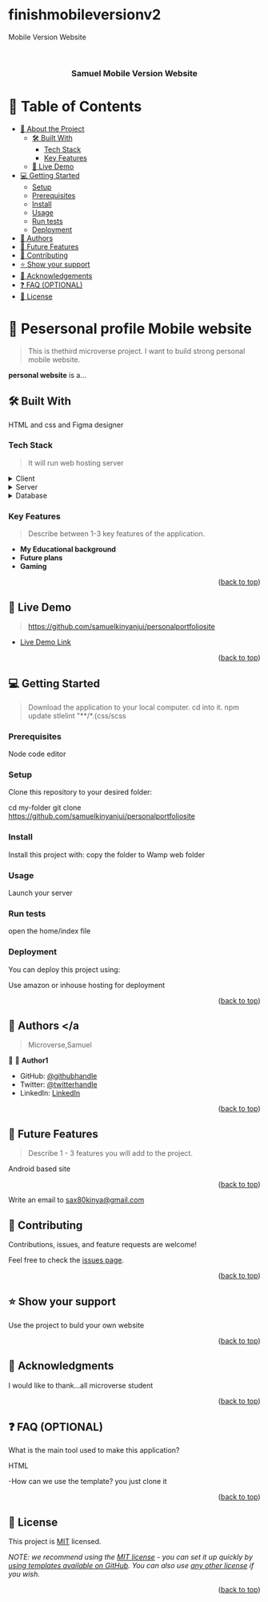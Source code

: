 # finishmobileversionv2
<a name="readme-top"> Mobile Version Website</a>

<div align="center">

 
  <br/>

  <h3><b>Samuel Mobile Version Website</b></h3>

</div>


<!-- TABLE OF CONTENTS -->

# 📗 Table of Contents

- [📖 About the Project](#about-project)
  - [🛠 Built With](#built-with)
    - [Tech Stack](#tech-stack)
    - [Key Features](#key-features)
  - [🚀 Live Demo](#live-demo)
- [💻 Getting Started](#getting-started)
  - [Setup](#setup)
  - [Prerequisites](#prerequisites)
  - [Install](#install)
  - [Usage](#usage)
  - [Run tests](#run-tests)
  - [Deployment](#deployment)
- [👥 Authors](#authors)
- [🔭 Future Features](#future-features)
- [🤝 Contributing](#contributing)
- [⭐️ Show your support](#support)
- [🙏 Acknowledgements](#acknowledgements)
- [❓ FAQ (OPTIONAL)](#faq)
- [📝 License](#license)

<!-- PROJECT DESCRIPTION -->

# 📖 Pesersonal profile Mobile website <a name="about-project"></a>

> This is thethird microverse project. I want to build strong personal mobile website.

**personal website** is a...

## 🛠 Built With <a name="built-with"></a>
HTML and css and Figma designer
### Tech Stack <a name="tech-stack"></a>

> It will run web hosting server 

<details>
  <summary>Client</summary>
  <ul>
    <li><a href="https://reactjs.org/">Any web broweser/mostly mozila/firefox</a></li>
  </ul>
</details>

<details>
  <summary>Server</summary>
  <ul>
    <li><a href="https://expressjs.com/">Express.js</a></li>
  </ul>
</details>

<details>
<summary>Database</summary>
  <ul>
    <li><a href="https://www.postgresql.org/">PostgreSQL</a></li>
  </ul>
</details>

<!-- Features -->

### Key Features <a name="key-features"></a>

> Describe between 1-3 key features of the application.

- **My Educational background**
- **Future plans**
- **Gaming**

<p align="right">(<a href="#readme-top">back to top</a>)</p>

<!-- LIVE DEMO -->

## 🚀 Live Demo <a name="live-demo"></a>

> https://github.com/samuelkinyanjui/personalportfoliosite

- [Live Demo Link](https://github.com/samuelkinyanjui/personalportfoliosite)

<p align="right">(<a href="#readme-top">back to top</a>)</p>

<!-- GETTING STARTED -->

## 💻 Getting Started <a name="getting-started"></a>

> Download the application to your local computer.
> cd into it.
>npm update
>stlelint "**/*.{css/scss


### Prerequisites
Node
code editor 
<!--
Example command:

```sh
 gem install rails
```
 -->

### Setup

Clone this repository to your desired folder:


  cd my-folder
  git clone https://github.com/samuelkinyanjui/personalportfoliosite


### Install

Install this project with:
copy the folder to Wamp web folder

### Usage

Launch your server



### Run tests

open the home/index file


### Deployment

You can deploy this project using:

Use amazon or inhouse hosting for deployment

<p align="right">(<a href="#readme-top">back to top</a>)</p>

<!-- AUTHORS -->

## 👥 Authors <a name="authors"></a
> Microverse,Samuel

👤
👤 **Author1**

- GitHub: [@githubhandle](https://github.com/samuelkinyanjui/personalportfoliosite)
- Twitter: [@twitterhandle](https://twitter.com/sax80kinya)
- LinkedIn: [LinkedIn](https://linkedin.com/in/samuelkinta)

<p align="right">(<a href="#readme-top">back to top</a>)</p>

<!-- FUTURE FEATURES -->

## 🔭 Future Features <a name="future-features"></a>

> Describe 1 - 3 features you will add to the project.

Android based site


<p align="right">(<a href="#readme-top">back to top</a>)</p>

<!-- CONTRIBUTING -->
Write an email to sax80kinya@gmail.com

## 🤝 Contributing <a name="contributing"></a>

Contributions, issues, and feature requests are welcome!

Feel free to check the [issues page](../../issues/).

<p align="right">(<a href="#readme-top">back to top</a>)</p>

<!-- SUPPORT -->

## ⭐️ Show your support <a name="support"></a>

Use the project to buld your own website

<p align="right">(<a href="#readme-top">back to top</a>)</p>

<!-- ACKNOWLEDGEMENTS -->

## 🙏 Acknowledgments <a name="acknowledgements"></a>



I would like to thank...all microverse student

<p align="right">(<a href="#readme-top">back to top</a>)</p>

<!-- FAQ (optional) -->

## ❓ FAQ (OPTIONAL) <a name="faq"></a>



What is the main tool used to make this application?

  HTML

-How can we use the template?
you just clone it


<p align="right">(<a href="#readme-top">back to top</a>)</p>

<!-- LICENSE -->

## 📝 License <a name="license"></a>

This project is [MIT](./LICENSE) licensed.

_NOTE: we recommend using the [MIT license](https://choosealicense.com/licenses/mit/) - you can set it up quickly by [using templates available on GitHub](https://docs.github.com/en/communities/setting-up-your-project-for-healthy-contributions/adding-a-license-to-a-repository). You can also use [any other license](https://choosealicense.com/licenses/) if you wish._

<p align="right">(<a href="#readme-top">back to top</a>)</p>

